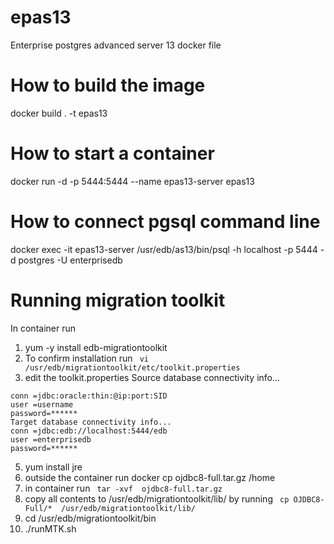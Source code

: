 # epas13
Enterprise postgres advanced server 13 docker file

# How to build the image 
docker build . -t epas13
# How to start a container
docker run -d  -p 5444:5444 --name  epas13-server epas13

# How to connect pgsql command line 
docker exec -it epas13-server /usr/edb/as13/bin/psql -h localhost -p 5444 -d postgres -U enterprisedb

# Running migration toolkit
In container run 
 1. yum -y install edb-migrationtoolkit
 2. To confirm installation run 
 ``` vi /usr/edb/migrationtoolkit/etc/toolkit.properties```
 3. edit the toolkit.properties 
 Source database connectivity info...
``` 
conn =jdbc:oracle:thin:@ip:port:SID
user =username
password=******
Target database connectivity info...
conn =jdbc:edb://localhost:5444/edb
user =enterprisedb
password=****** 
```
 5. yum install jre
 6. outside the container run 
    docker cp ojdbc8-full.tar.gz /home
 6. in container run 
 ``` tar -xvf  ojdbc8-full.tar.gz```
 7. copy all contents to /usr/edb/migrationtoolkit/lib/ by running
 ``` cp OJDBC8-Full/*  /usr/edb/migrationtoolkit/lib/```
 8. cd /usr/edb/migrationtoolkit/bin 
 9. ./runMTK.sh
